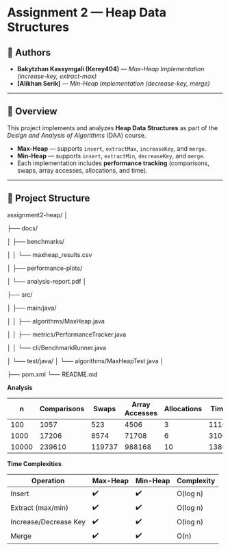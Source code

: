 # Assignment 2 — Heap Data Structures

## 👤 Authors
- **Bakytzhan Kassymgali (Kerey404)** — *Max-Heap Implementation (increase-key, extract-max)*
- **[Alikhan Serik]** — *Min-Heap Implementation (decrease-key, merge)*

---

## 📘 Overview
This project implements and analyzes **Heap Data Structures** as part of the *Design and Analysis of Algorithms* (DAA) course.

- **Max-Heap** — supports `insert`, `extractMax`, `increaseKey`, and `merge`.
- **Min-Heap** — supports `insert`, `extractMin`, `decreaseKey`, and `merge`.
- Each implementation includes **performance tracking** (comparisons, swaps, array accesses, allocations, and time).

---

## 📁 Project Structure

assignment2-heap/
│

├── docs/ 

│ ├── benchmarks/

│ │ └── maxheap_results.csv

│ ├── performance-plots/

│ └── analysis-report.pdf
│

├── src/

│ ├── main/java/

│ │ ├── algorithms/MaxHeap.java

│ │ ├── metrics/PerformanceTracker.java

│ │ └── cli/BenchmarkRunner.java

│ └── test/java/
│ └── algorithms/MaxHeapTest.java
│

├── pom.xml
└── README.md

**Analysis**

| n     | Comparisons | Swaps  | Array Accesses | Allocations | Time (ns) |
| ----- | ----------- | ------ | -------------- | ----------- | --------- |
| 100   | 1057        | 523    | 4506           | 3           | 111000    |
| 1000  | 17206       | 8574   | 71708          | 6           | 3106000   |
| 10000 | 239610      | 119737 | 988168         | 10          | 13800000  |


**Time Complexities**

| Operation             | Max-Heap | Min-Heap | Complexity |
| --------------------- | -------- | -------- | ---------- |
| Insert                | ✔️       | ✔️       | O(log n)   |
| Extract (max/min)     | ✔️       | ✔️       | O(log n)   |
| Increase/Decrease Key | ✔️       | ✔️       | O(log n)   |
| Merge                 | ✔️       | ✔️       | O(n)       |
